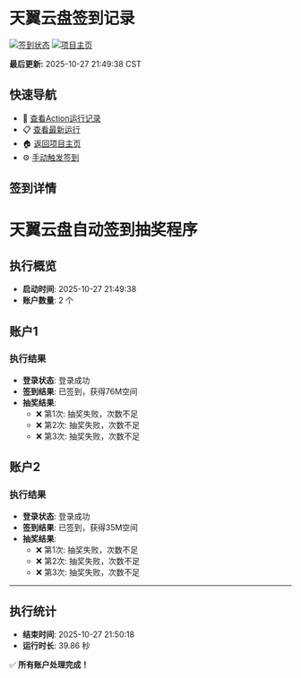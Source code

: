 # 天翼云盘签到记录

[![签到状态](https://github.com/211847750/189pan/actions/workflows/main.yml/badge.svg)](https://github.com/211847750/189pan/actions/workflows/main.yml) [![项目主页](https://img.shields.io/badge/GitHub-项目主页-blue?logo=github)](https://github.com/211847750/189pan)

**最后更新:** 2025-10-27 21:49:38 CST

## 快速导航

- 🔄 [查看Action运行记录](https://github.com/211847750/189pan/actions)
- 📋 [查看最新运行](https://github.com/211847750/189pan/actions/runs/18843266575)
- 🏠 [返回项目主页](https://github.com/211847750/189pan)
- ⚙️ [手动触发签到](https://github.com/211847750/189pan/actions/workflows/main.yml)

## 签到详情

# 天翼云盘自动签到抽奖程序

## 执行概览
- **启动时间**: 2025-10-27 21:49:38
- **账户数量**: 2 个

## 账户1
### 执行结果
- **登录状态**: 登录成功
- **签到结果**: 已签到，获得76M空间
- **抽奖结果**:
  - ❌ 第1次: 抽奖失败，次数不足
  - ❌ 第2次: 抽奖失败，次数不足
  - ❌ 第3次: 抽奖失败，次数不足

## 账户2
### 执行结果
- **登录状态**: 登录成功
- **签到结果**: 已签到，获得35M空间
- **抽奖结果**:
  - ❌ 第1次: 抽奖失败，次数不足
  - ❌ 第2次: 抽奖失败，次数不足
  - ❌ 第3次: 抽奖失败，次数不足

---
## 执行统计
- **结束时间**: 2025-10-27 21:50:18
- **运行时长**: 39.86 秒

✅ **所有账户处理完成！**
